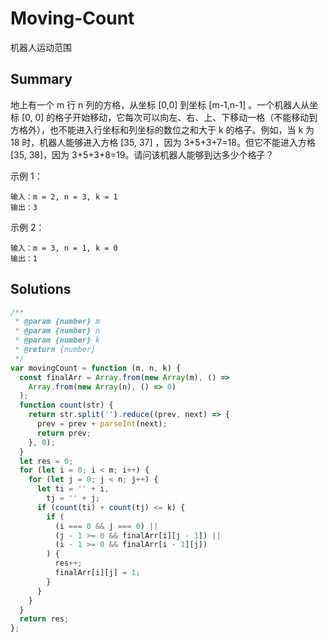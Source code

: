 # Moving-Count

机器人运动范围

## Summary

地上有一个 m 行 n 列的方格，从坐标 [0,0] 到坐标 [m-1,n-1] 。一个机器人从坐标 [0, 0] 的格子开始移动，它每次可以向左、右、上、下移动一格（不能移动到方格外），也不能进入行坐标和列坐标的数位之和大于 k 的格子。例如，当 k 为 18 时，机器人能够进入方格 [35, 37] ，因为 3+5+3+7=18。但它不能进入方格 [35, 38]，因为 3+5+3+8=19。请问该机器人能够到达多少个格子？

示例 1：

```
输入：m = 2, n = 3, k = 1
输出：3
```

示例 2：

```
输入：m = 3, n = 1, k = 0
输出：1
```

## Solutions

```js
/**
 * @param {number} m
 * @param {number} n
 * @param {number} k
 * @return {number}
 */
var movingCount = function (m, n, k) {
  const finalArr = Array.from(new Array(m), () =>
    Array.from(new Array(n), () => 0)
  );
  function count(str) {
    return str.split('').reduce((prev, next) => {
      prev = prev + parseInt(next);
      return prev;
    }, 0);
  }
  let res = 0;
  for (let i = 0; i < m; i++) {
    for (let j = 0; j < n; j++) {
      let ti = '' + i,
        tj = '' + j;
      if (count(ti) + count(tj) <= k) {
        if (
          (i === 0 && j === 0) ||
          (j - 1 >= 0 && finalArr[i][j - 1]) ||
          (i - 1 >= 0 && finalArr[i - 1][j])
        ) {
          res++;
          finalArr[i][j] = 1;
        }
      }
    }
  }
  return res;
};
```
